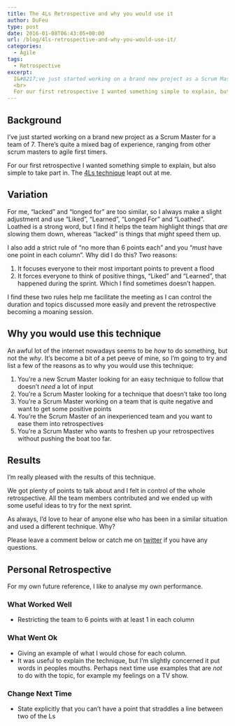 ```yaml
---
title: The 4Ls Retrospective and why you would use it
author: DuFeu
type: post
date: 2016-01-08T06:43:05+00:00
url: /blog/4ls-retrospective-and-why-you-would-use-it/
categories:
  - Agile
tags:
  - Retrospective
excerpt:
  I&#8217;ve just started working on a brand new project as a Scrum Master for a team of 7. There&#8217;s quite a mixed bag of experience,   ranging from other scrum masters to agile first timers.
  <br>
  For our first retrospective I wanted something simple to explain, but also simple to take part in. The <a href="http://www.funretrospectives.com/the-4-ls-liked-learned-lacked-longed-for/">4Ls technique</a> leapt out at me.
---
```


## Background

I&#8217;ve just started working on a brand new project as a Scrum Master for a team of 7. There&#8217;s quite a mixed bag of experience, ranging from other scrum masters to agile first timers.

For our first retrospective I wanted something simple to explain, but also simple to take part in. The [4Ls technique][1] leapt out at me.

## Variation

For me, &#8220;lacked&#8221; and &#8220;longed for&#8221; are too similar, so I always make a slight adjustment and use &#8220;Liked&#8221;, &#8220;Learned&#8221;, &#8220;Longed For&#8221; and &#8220;Loathed&#8221;. Loathed is a strong word, but I find it helps the team highlight things that _are_ slowing them down, whereas &#8220;lacked&#8221; is things that _might_ speed them up.

I also add a strict rule of &#8220;no more than 6 points each&#8221; and you &#8220;_must_ have one point in each column&#8221;. Why did I do this? Two reasons:

1. It focuses everyone to their most important points to prevent a flood
2. It forces everyone to think of positive things, &#8220;Liked&#8221; and &#8220;Learned&#8221;, that happened during the sprint. Which I find sometimes doesn&#8217;t happen.

I find these two rules help me facilitate the meeting as I can control the duration and topics discussed more easily and prevent the retrospective becoming a moaning session.

## Why you would use this technique

An awful lot of the internet nowadays seems to be _how_ to do something, but not the _why_. It&#8217;s become a bit of a pet peeve of mine, so I&#8217;m going to try and list a few of the reasons as to why you would use this technique:

1. You&#8217;re a new Scrum Master looking for an easy technique to follow that doesn&#8217;t _need_ a lot of input
2. You&#8217;re a Scrum Master looking for a technique that doesn&#8217;t take too long
3. You&#8217;re a Scrum Master working on a team that is quite negative and want to get some positive points
4. You&#8217;re the Scrum Master of an inexperienced team and you want to ease them into retrospectives
5. You&#8217;re a Scrum Master who wants to freshen up your retrospectives without pushing the boat too far.

## Results

I&#8217;m really pleased with the results of this technique.

We got plenty of points to talk about and I felt in control of the whole retrospective. All the team members contributed and we ended up with some useful ideas to try for the next sprint.

As always, I&#8217;d love to hear of anyone else who has been in a similar situation and used a different technique. Why?

Please leave a comment below or catch me on [twitter][2] if you have any questions.

## Personal Retrospective

For my own future reference, I like to analyse my own performance.

### What Worked Well

- Restricting the team to 6 points with at least 1 in each column

### What Went Ok

- Giving an example of what I would chose for each column.
- It was useful to explain the technique, but I&#8217;m slightly concerned it put words in peoples mouths. Perhaps next time use examples that are _not_ to do with the topic, for example my feelings on a TV show.

### Change Next Time

- State explicitly that you can&#8217;t have a point that straddles a line between two of the Ls

[1]: http://www.funretrospectives.com/the-4-ls-liked-learned-lacked-longed-for/
[2]: https://www.twitter.com/mattdufeu
